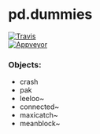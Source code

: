 # pd.dummies

[![Travis](https://img.shields.io/travis/pierreguillot/pd.dummies.svg?label=travis)](https://travis-ci.org/pierreguillot/pd.dummies)  
[![Appveyor](https://img.shields.io/appveyor/ci/pierreguillot/pd-dummies.svg?label=appveyor)](https://ci.appveyor.com/project/pierreguillot/pd-dummies/history)  

### Objects:
* crash
* pak
* leeloo~
* connected~
* maxicatch~
* meanblock~
